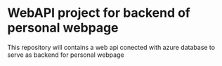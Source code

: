 # WebAPI project for backend of personal webpage

This repository will contains a web api conected with azure database to serve as backend for personal webpage 
